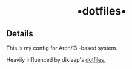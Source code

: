 <h1 align='center'>•dotfiles•</h1>

## Details
This is my config for Arch/i3 -based system.

Heavily influenced by dikiaap's
<a href="https://github.com/dikiaap/dotfiles">dotfiles.</a>

